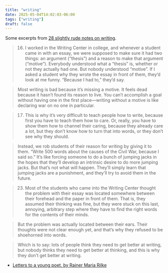 ```yaml
---
title: "writing"
date: 2025-05-04T14:02:03-06:00
tags: ["writing"]
draft: false
---
```


Some excerpts from [28 slightly rude notes on writing](https://www.experimental-history.com/p/28-slightly-rude-notes-on-writing).

> 16. I worked in the Writing Center in college, and whenever a student came in with an essay, we were supposed to make sure it had two things: an argument (“thesis”) and a reason to make that argument (“motive”). Everybody understood what a “thesis” is, whether or not they actually had one. But nobody understood “motive”. If I asked a student why they wrote the essay in front of them, they’d look at me funny. “Because I had to,” they’d say.

> Most writing is bad because it’s missing a motive. It feels dead because it hasn’t found its reason to live. You can’t accomplish a goal without having one in the first place—writing without a motive is like declaring war on no one in particular.

> 17. This is why it’s very difficult to teach people how to write, because first you have to teach them how to care. Or, really, you have to show them how to channel their caring, because they already care a lot, but they don’t know how to turn that into words, or they don’t see why they should.

> Instead, we rob students of their reason for writing by giving it to them. “Write 500 words about the causes of the Civil War, because I said so.” It’s like forcing someone to do a bunch of jumping jacks in the hopes that they’ll develop an intrinsic desire to do more jumping jacks. But that’s not what will happen. They’ll simply learn that jumping jacks are a punishment, and they’ll try to avoid them in the future.

> 23. Most of the students who came into the Writing Center thought the problem with their essay was located somewhere between their forehead and the paper in front of them. That is, they assumed their thinking was fine, but they were stuck on this last, annoying, arbitrary step where they have to find the right words for the contents of their minds.

> But the problem was actually located between their ears. Their thoughts were not clear enough yet, and that’s why they refused to be shoehorned into words.

> Which is to say: lots of people think they need to get better at writing, but nobody thinks they need to get better at thinking, and this is why they don’t get better at writing.

* [Letters to a young poet, by Rainer Maria Rilke](https://kbachuntitled.wordpress.com/wp-content/uploads/2013/04/rainer-maria-rilke-letters-to-a-young-poet.pdf)

